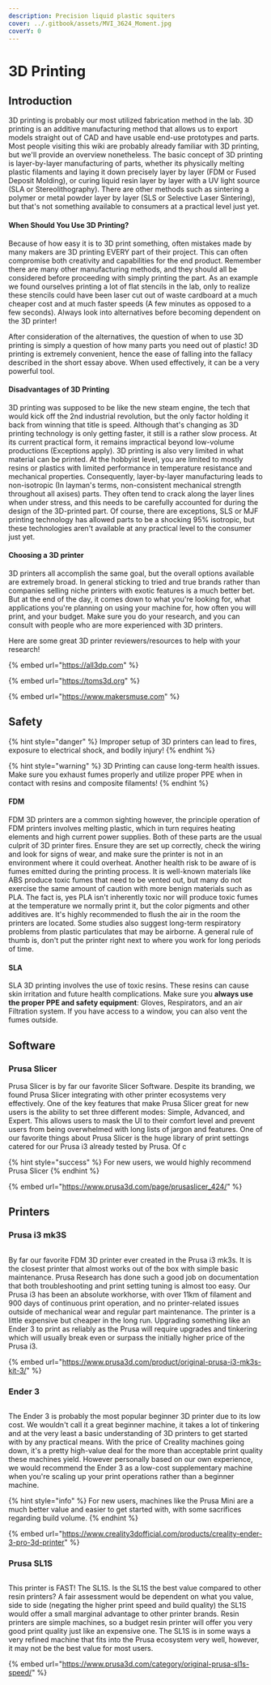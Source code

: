 ```yaml
---
description: Precision liquid plastic squiters
cover: ../.gitbook/assets/MVI_3624_Moment.jpg
coverY: 0
---
```


# 3D Printing

## Introduction

3D printing is probably our most utilized fabrication method in the lab. 3D printing is an additive manufacturing method that allows us to export models straight out of CAD and have usable end-use prototypes and parts. Most people visiting this wiki are probably already familiar with 3D printing, but we'll provide an overview nonetheless. The basic concept of 3D printing is layer-by-layer manufacturing of parts, whether its physically melting plastic filaments and laying it down precisely layer by layer (FDM or Fused Deposit Molding), or curing liquid resin layer by layer with a UV light source (SLA or Stereolithography). There are other methods such as sintering a polymer or metal powder layer by layer (SLS or Selective Laser Sintering), but that's not something available to consumers at a practical level just yet.&#x20;

#### When Should You Use 3D Printing?

Because of how easy it is to 3D print something, often mistakes made by many makers are 3D printing EVERY part of their project. This can often compromise both creativity and capabilities for the end product. Remember there are many other manufacturing methods, and they should all be considered before proceeding with simply printing the part. As an example we found ourselves printing a lot of flat stencils in the lab, only to realize these stencils could have been laser cut out of waste cardboard at a much cheaper cost and at much faster speeds (A few minutes as opposed to a few seconds). Always look into alternatives before becoming dependent on the 3D printer!

After consideration of the alternatives, the question of when to use 3D printing is simply a question of how many parts you need out of plastic! 3D printing is extremely convenient, hence the ease of falling into the fallacy described in the short essay above. When used effectively, it can be a very powerful tool.&#x20;

#### Disadvantages of 3D Printing

3D printing was supposed to be like the new steam engine, the tech that would kick off the 2nd industrial revolution, but the only factor holding it back from winning that title is speed. Although that's changing as 3D printing technology is only getting faster, it still is a rather slow process. At its current practical form, it remains impractical beyond low-volume productions (Exceptions apply). 3D printing is also very limited in what material can be printed. At the hobbyist level, you are limited to mostly resins or plastics with limited performance in temperature resistance and mechanical properties. Consequently, layer-by-layer manufacturing leads to non-isotropic (In layman's terms, non-consistent mechanical strength throughout all axises) parts. They often tend to crack along the layer lines when under stress, and this needs to be carefully accounted for during the design of the 3D-printed part. Of course, there are exceptions, SLS or MJF printing technology has allowed parts to be a shocking 95% isotropic, but these technologies aren't available at any practical level to the consumer just yet.&#x20;

#### Choosing a 3D printer

3D printers all accomplish the same goal, but the overall options available are extremely broad. In general sticking to tried and true brands rather than companies selling niche printers with exotic features is a much better bet. But at the end of the day, it comes down to what you're looking for, what applications you're planning on using your machine for, how often you will print, and your budget. Make sure you do your research, and you can consult with people who are more experienced with 3D printers.&#x20;

Here are some great 3D printer reviewers/resources to help with your research!

{% embed url="https://all3dp.com" %}

{% embed url="https://toms3d.org" %}

{% embed url="https://www.makersmuse.com" %}

## Safety

{% hint style="danger" %}
Improper setup of 3D printers can lead to fires, exposure to electrical shock, and bodily injury!
{% endhint %}

{% hint style="warning" %}
3D Printing can cause long-term health issues. Make sure you exhaust fumes properly and utilize proper PPE when in contact with resins and composite filaments!
{% endhint %}

#### FDM

FDM 3D printers are a common sighting however, the principle operation of FDM printers involves melting plastic, which in turn requires heating elements and high current power supplies. Both of these parts are the usual culprit of 3D printer fires. Ensure they are set up correctly, check the wiring and look for signs of wear, and make sure the printer is not in an environment where it could overheat. Another health risk to be aware of is fumes emitted during the printing process. It is well-known materials like ABS produce toxic fumes that need to be vented out, but many do not exercise the same amount of caution with more benign materials such as PLA. The fact is, yes PLA isn't inherently toxic nor will produce toxic fumes at the temperature we normally print it, but the color pigments and other additives are. It's highly recommended to flush the air in the room the printers are located. Some studies also suggest long-term respiratory problems from plastic particulates that may be airborne. A  general rule of thumb is, don't put the printer right next to where you work for long periods of time.&#x20;

#### SLA

SLA 3D printing involves the use of toxic resins. These resins can cause skin irritation and future health complications. Make sure you **always use the proper PPE and safety equipment**: Gloves, Respirators, and an air Filtration system. If you have access to a window, you can also vent the fumes outside.&#x20;

## Software

### Prusa Slicer

Prusa Slicer is by far our favorite Slicer Software. Despite its branding, we found Prusa Slicer integrating with other printer ecosystems very effectively. One of the key features that make Prusa Slicer great for new users is the ability to set three different modes: Simple, Advanced, and Expert. This allows users to mask the UI to their comfort level and prevent users from being overwhelmed with long lists of jargon and features. One of our favorite things about Prusa Slicer is the huge library of print settings catered for our Prusa i3 already tested by Prusa. Of c

{% hint style="success" %}
For new users, we would highly recommend Prusa Slicer
{% endhint %}

{% embed url="https://www.prusa3d.com/page/prusaslicer_424/" %}

## Printers

### Prusa i3 mk3S

<figure><img src="../.gitbook/assets/2365.jpg" alt=""><figcaption></figcaption></figure>

By far our favorite FDM 3D printer ever created in the Prusa i3 mk3s. It is the closest printer that almost works out of the box with simple basic maintenance. Prusa Research has done such a good job on documentation that both troubleshooting and print setting tuning is almost too easy. Our Prusa i3 has been an absolute workhorse, with over 11km of filament and 900 days of continuous print operation, and no printer-related issues outside of mechanical wear and regular part maintenance. The printer is a little expensive but cheaper in the long run. Upgrading something like an Ender 3 to print as reliably as the Prusa will require upgrades and tinkering which will usually break even or surpass the initially higher price of the Prusa i3.&#x20;

{% embed url="https://www.prusa3d.com/product/original-prusa-i3-mk3s-kit-3/" %}

### Ender 3

<figure><img src="../.gitbook/assets/61L4aoIqYOL.jpg" alt=""><figcaption></figcaption></figure>

The Ender 3 is probably the most popular beginner 3D printer due to its low cost. We wouldn't call it a great beginner machine, it takes a lot of tinkering and at the very least a basic understanding of 3D printers to get started with by any practical means. With the price of Creality machines going down, it's a pretty high-value deal for the more than acceptable print quality these machines yield. However personally based on our own experience, we would recommend the Ender 3 as a low-cost supplementary machine when you're scaling up your print operations rather than a beginner machine.&#x20;

{% hint style="info" %}
For new users, machines like the Prusa Mini are a much better value and easier to get started with, with some sacrifices regarding build volume.&#x20;
{% endhint %}

{% embed url="https://www.creality3dofficial.com/products/creality-ender-3-pro-3d-printer" %}

### Prusa SL1S

<figure><img src="../.gitbook/assets/229 (1).jpg" alt=""><figcaption></figcaption></figure>

This printer is FAST! The SL1S. Is the SL1S the best value compared to other resin printers? A fair assessment would be dependent on what you value, side to side (negating the higher print speed and build quality) the SL1S would offer a small marginal advantage to other printer brands. Resin printers are simple machines, so a budget resin printer will offer you very good print quality just like an expensive one. The SL1S is in some ways a very refined machine that fits into the Prusa ecosystem very well, however, it may not be the best value for most users.&#x20;

{% embed url="https://www.prusa3d.com/category/original-prusa-sl1s-speed/" %}
